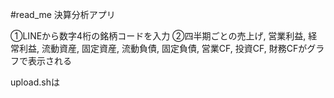 #read_me
決算分析アプリ

①LINEから数字4桁の銘柄コードを入力
②四半期ごとの売上げ, 営業利益, 経常利益, 流動資産, 固定資産, 流動負債, 固定負債, 営業CF, 投資CF, 財務CFがグラフで表示される

upload.shは

